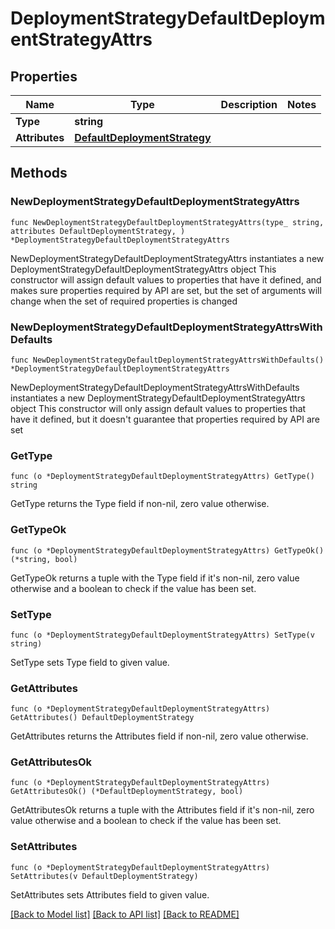 # DeploymentStrategyDefaultDeploymentStrategyAttrs

## Properties

Name | Type | Description | Notes
------------ | ------------- | ------------- | -------------
**Type** | **string** |  | 
**Attributes** | [**DefaultDeploymentStrategy**](DefaultDeploymentStrategy.md) |  | 

## Methods

### NewDeploymentStrategyDefaultDeploymentStrategyAttrs

`func NewDeploymentStrategyDefaultDeploymentStrategyAttrs(type_ string, attributes DefaultDeploymentStrategy, ) *DeploymentStrategyDefaultDeploymentStrategyAttrs`

NewDeploymentStrategyDefaultDeploymentStrategyAttrs instantiates a new DeploymentStrategyDefaultDeploymentStrategyAttrs object
This constructor will assign default values to properties that have it defined,
and makes sure properties required by API are set, but the set of arguments
will change when the set of required properties is changed

### NewDeploymentStrategyDefaultDeploymentStrategyAttrsWithDefaults

`func NewDeploymentStrategyDefaultDeploymentStrategyAttrsWithDefaults() *DeploymentStrategyDefaultDeploymentStrategyAttrs`

NewDeploymentStrategyDefaultDeploymentStrategyAttrsWithDefaults instantiates a new DeploymentStrategyDefaultDeploymentStrategyAttrs object
This constructor will only assign default values to properties that have it defined,
but it doesn't guarantee that properties required by API are set

### GetType

`func (o *DeploymentStrategyDefaultDeploymentStrategyAttrs) GetType() string`

GetType returns the Type field if non-nil, zero value otherwise.

### GetTypeOk

`func (o *DeploymentStrategyDefaultDeploymentStrategyAttrs) GetTypeOk() (*string, bool)`

GetTypeOk returns a tuple with the Type field if it's non-nil, zero value otherwise
and a boolean to check if the value has been set.

### SetType

`func (o *DeploymentStrategyDefaultDeploymentStrategyAttrs) SetType(v string)`

SetType sets Type field to given value.


### GetAttributes

`func (o *DeploymentStrategyDefaultDeploymentStrategyAttrs) GetAttributes() DefaultDeploymentStrategy`

GetAttributes returns the Attributes field if non-nil, zero value otherwise.

### GetAttributesOk

`func (o *DeploymentStrategyDefaultDeploymentStrategyAttrs) GetAttributesOk() (*DefaultDeploymentStrategy, bool)`

GetAttributesOk returns a tuple with the Attributes field if it's non-nil, zero value otherwise
and a boolean to check if the value has been set.

### SetAttributes

`func (o *DeploymentStrategyDefaultDeploymentStrategyAttrs) SetAttributes(v DefaultDeploymentStrategy)`

SetAttributes sets Attributes field to given value.



[[Back to Model list]](../README.md#documentation-for-models) [[Back to API list]](../README.md#documentation-for-api-endpoints) [[Back to README]](../README.md)


